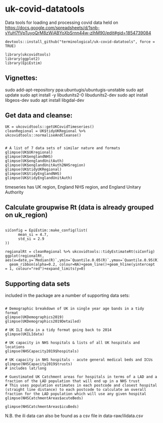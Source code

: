 # uk-covid-datatools

Data tools for loading and processing covid data held on 
https://docs.google.com/spreadsheets/d/1snb-vYuH7fVpTuyoQrM8zWiABYoXbSrnn44w-zlhM90/edit#gid=1854739084

```{r}
devtools::install_github("terminological/uk-covid-datatools", force = TRUE)

library(ukcovidtools)
library(ggplot2)
library(EpiEstim)
```
## Vignettes:

sudo add-apt-repository ppa:ubuntugis/ubuntugis-unstable
sudo apt update
sudo apt install -y libudunits2-0 libudunits2-dev
sudo apt install libgeos-dev
sudo apt install libgdal-dev

## Get data and cleanse:

```{r}
UK = ukcovidtools::getUKCovidTimeseries()
cleanRegional = UK$tidyUKRegional %>% ukcovidtools::normaliseAndCleanse()


# A list of 7 data sets of similar nature and formats
glimpse(UK$UKregional)
glimpse(UK$englandNHS)
glimpse(UK$englandUnitAuth)
glimpse(UK$englandUnitAuth2NHSregion)
glimpse(UK$tidyUKRegional)
glimpse(UK$tidyEnglandNHS)
glimpse(UK$tidyEnglandUnitAuth)
```

timeseries has UK region, England NHS region, and England Unitary Authority

## Calculate groupwise Rt (data is already grouped on uk_region)

```{r}

siConfig = EpiEstim::make_config(list(
      mean_si = 4.7, 
      std_si = 2.9
))

regionalRt = cleanRegional %>% ukcovidtools::tidyEstimateRt(siConfig)
ggplot(regionalRt, aes(x=date,y=`Median(R)`,ymin=`Quantile.0.05(R)`,ymax=`Quantile.0.95(R)`,fill=uk_region,colour=uk_region))+
  geom_ribbon(alpha=0.2, colour=NA)+geom_line()+geom_hline(yintercept = 1, colour="red")+expand_limits(y=0)

```

## Supporting data sets

included in the package are a number of supporting data sets:

```{r}

# Demographic breakdown of UK in single year age bands in a tidy format
glimpse(UKDemographics2019)
glimpse(UKDemographics2019Detailed)

# UK ILI data in a tidy format going back to 2014
glimpse(UKILIdata)

# UK capacity in NHS hospitals & lists of all UK hospitals and locations
glimpse(NHSCapacity2019$hospitals)

# UK capacity in NHS hospitals - acute general medical beds and ICUs
glimpse(NHSCapacity2019$trusts)
# includes lat/long

# Guestimated UK Catchment areas for hospitals in terms of a LAD and a fraction of the LAD population that will end up in a NHS trust
# This uses population estimates in each postcode and closest hospital (straight line distance) to each postcode to calculate an overall fraction for the LAD population which will use any given hospital
glimpse(NHSCatchmentAreas$acuteBeds)

glimpse(NHSCatchmentAreas$icuBeds)

```

N.B. the ili data can also be found as a csv file in data-raw/ilidata.csv
